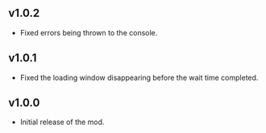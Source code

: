 ## v1.0.2  
- Fixed errors being thrown to the console.

## v1.0.1  
- Fixed the loading window disappearing before the wait time completed.

## v1.0.0  
- Initial release of the mod.